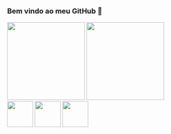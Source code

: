 ### Bem vindo ao meu GitHub 👋

<div>
  <img height="180em" src="https://github-readme-stats.vercel.app/api?username=rangelkohei&show_icons=true&theme=dark"/>
  <img height="180em" src="https://github-readme-stats.vercel.app/api/top-langs/?username=anuraghazra&layout=compact&theme=dark"/>
</div>

<div>
    <img align="center" height="60px" src="https://cdn.jsdelivr.net/gh/devicons/devicon/icons/html5/html5-original-wordmark.svg"/>
    <img align="center" height="60px" src="https://cdn.jsdelivr.net/gh/devicons/devicon/icons/bootstrap/bootstrap-original.svg"/>
    <img align="center" height="60px" src="https://cdn.jsdelivr.net/gh/devicons/devicon/icons/javascript/javascript-original.svg"/>
</div>
